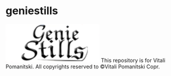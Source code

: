 # geniestills
<img src="https://raw.githubusercontent.com/VitaliPom/geniestills/master/geniestills-logo.png" alt="logo.com" style="width:50%;margin:auto;">
This repository is for Vitali Pomanitski. All copyrights reserved to ©Vitali Pomanitski Copr.

